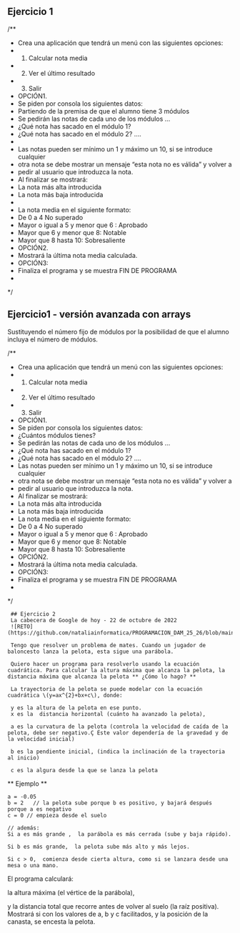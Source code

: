 ## Ejercicio 1

/**
 * Crea una aplicación que tendrá un menú con las siguientes opciones:
 * 1. Calcular nota media
 * 2. Ver el último resultado
 * 3. Salir
 * OPCIÓN1.
 * Se piden por consola los siguientes datos:
 * Partiendo de la premisa de que el alumno tiene 3 módulos
 * Se pedirán las notas de cada uno de los módulos …
 * ¿Qué nota has sacado en el módulo 1?
 * ¿Qué nota has sacado en el módulo 2? ….
 * 
 * Las notas pueden ser mínimo un 1 y máximo un 10, si se introduce cualquier
 * otra nota se debe mostrar un mensaje “esta nota no es válida” y volver a
 * pedir al usuario que introduzca la nota.
 * Al finalizar se mostrará:
 * La nota más alta introducida
 * La nota más baja introducida
 * 
 * La nota media en el siguiente formato:
 * De 0 a 4 No superado
 * Mayor o igual a 5 y menor que 6 : Aprobado
 * Mayor que 6 y menor que 8: Notable
 * Mayor que 8 hasta 10: Sobresaliente
 * OPCIÓN2.
 * Mostrará la última nota media calculada.
 * OPCIÓN3:
 * Finaliza el programa y se muestra FIN DE PROGRAMA
 * 
 */


## Ejercicio1 - versión avanzada con arrays
Sustituyendo el número fijo de módulos por la posibilidad de que el alumno
incluya el número de módulos.

/**
 * Crea una aplicación que tendrá un menú con las siguientes opciones:
 * 1. Calcular nota media
 * 2. Ver el último resultado
 * 3. Salir
 * OPCIÓN1.
 * Se piden por consola los siguientes datos:
 * ¿Cuántos módulos tienes?
 * Se pedirán las notas de cada uno de los módulos …
 * ¿Qué nota has sacado en el módulo 1?
 * ¿Qué nota has sacado en el módulo 2? ….
 * Las notas pueden ser mínimo un 1 y máximo un 10, si se introduce cualquier
 * otra nota se debe mostrar un mensaje “esta nota no es válida” y volver a
 * pedir al usuario que introduzca la nota.
 * Al finalizar se mostrará:
 * La nota más alta introducida
 * La nota más baja introducida
 * La nota media en el siguiente formato:
 * De 0 a 4 No superado
 * Mayor o igual a 5 y menor que 6 : Aprobado
 * Mayor que 6 y menor que 8: Notable
 * Mayor que 8 hasta 10: Sobresaliente
 * OPCIÓN2.
 * Mostrará la última nota media calculada.
 * OPCIÓN3:
 * Finaliza el programa y se muestra FIN DE PROGRAMA
 * 
 */


     ## Ejercicio 2
     La cabecera de Google de hoy - 22 de octubre de 2022
     ![RETO] (https://github.com/nataliainformatica/PROGRAMACION_DAM_25_26/blob/main/recursos%26imagenes/ecuacionjpg.jpg)

     Tengo que resolver un problema de mates. Cuando un jugador de baloncesto lanza la pelota, esta sigue una parábola. 
     
     Quiero hacer un programa para resolverlo usando la ecuación cuadrática. Para calcular la altura máxima que alcanza la pelota, la distancia máxima que alcanza la pelota ** ¿Cómo lo hago? **

     La trayectoria de la pelota se puede modelar con la ecuación cuadrática \(y=ax^{2}+bx+c\), donde: 
     
     y es la altura de la pelota en ese punto.     
     x es la  distancia horizontal (cuánto ha avanzado la pelota),
     
     a es la curvatura de la pelota (controla la velocidad de caída de la pelota, debe ser negativo.Ç Éste valor dependería de la gravedad y de la velocidad inicial)

     b es la pendiente inicial, (indica la inclinación de la trayectoria al inicio)

     c es la algura desde la que se lanza la pelota

** Ejemplo ** 
```
a = -0.05 
b = 2   // la pelota sube porque b es positivo, y bajará después porque a es negativo
c = 0 // empieza desde el suelo

// además: 
Si a es más grande ,  la parábola es más cerrada (sube y baja rápido).

Si b es más grande,  la pelota sube más alto y más lejos.

Si c > 0,  comienza desde cierta altura, como si se lanzara desde una mesa o una mano.

``` 


El programa calculará:

la altura máxima (el vértice de la parábola),

y la distancia total que recorre antes de volver al suelo (la raíz positiva).
Mostrará si con los valores de  a, b y c facilitados, y la posición de la canasta, se encesta la pelota. 
